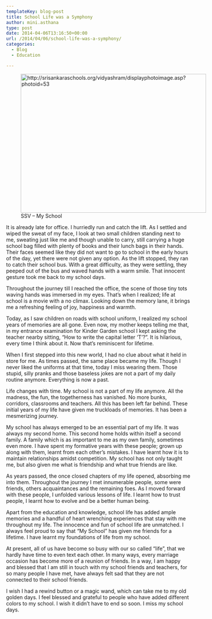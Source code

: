 ```yaml
---
templateKey: blog-post
title: School Life was a Symphony
author: mini.asthana
type: post
date: 2014-04-06T13:16:50+00:00
url: /2014/04/06/school-life-was-a-symphony/
categories:
  - Blog
  - Education

---
```

<figure id="attachment_480" aria-describedby="caption-attachment-480" style="width: 506px" class="wp-caption aligncenter"><img class="size-full wp-image-480" alt="http://srisankaraschools.org/vidyashram/displayphotoimage.asp?photoid=53" src="https://i2.wp.com/ilaasthana.in/wp-content/uploads/2014/04/sankara-school.jpg?resize=506%2C379" width="506" height="379" data-recalc-dims="1" /><figcaption id="caption-attachment-480" class="wp-caption-text">SSV &#8211; My School</figcaption></figure> 

It is already late for office. I hurriedly run and catch the lift. As I settled and wiped the sweat of my face, I look at two small children standing next to me, sweating just like me and though unable to carry, still carrying a huge school bag filled with plenty of books and their lunch bags in their hands. Their faces seemed like they did not want to go to school in the early hours of the day, yet there were not given any option. As the lift stopped, they ran to catch their school bus. With a great difficulty, as they were settling, they peeped out of the bus and waved hands with a warm smile. That innocent gesture took me back to my school days.

Throughout the journey till I reached the office, the scene of those tiny tots waving hands was immersed in my eyes. That’s when I realized; life at school is a movie with a no climax. Looking down the memory lane, it brings me a refreshing feeling of joy, happiness and warmth. 

Today, as I saw children on roads with school uniform, I realized my school years of memories are all gone. Even now, my mother keeps telling me that, in my entrance examination for Kinder Garden school I kept asking the teacher nearby sitting, “How to write the capital letter ‘T’?”. It is hilarious, every time I think about it. Now that’s reminiscent for lifetime.

When I first stepped into this new world, I had no clue about what it held in store for me. As times passed, the same place became my life. Though I never liked the uniforms at that time, today I miss wearing them. Those stupid, silly pranks and those baseless jokes are not a part of my daily routine anymore. Everything is now a past.

Life changes with time. My school is not a part of my life anymore. All the madness, the fun, the togetherness has vanished. No more bunks, corridors, classrooms and teachers. All this has been left far behind. These initial years of my life have given me truckloads of memories. It has been a mesmerizing journey. 

My school has always emerged to be an essential part of my life. It was always my second home. This second home holds within itself a second family. A family which is as important to me as my own family, sometimes even more. I have spent my formative years with these people; grown up along with them, learnt from each other’s mistakes. I have learnt how it is to maintain relationships amidst competition. My school has not only taught me, but also given me what is friendship and what true friends are like. 

As years passed, the once closed chapters of my life opened, absorbing me into them. Throughout the journey I met innumerable people, some were friends, others acquaintances and the remaining foes. As I moved forward with these people, I unfolded various lessons of life. I learnt how to trust people, I learnt how to evolve and be a better human being. 

Apart from the education and knowledge, school life has added ample memories and a handful of heart wrenching experiences that stay with me throughout my life. The innocence and fun of school life are unmatched. I always feel proud to say that “My School” has given me friends for a lifetime. I have learnt my foundations of life from my school.

At present, all of us have become so busy with our so called “life”, that we hardly have time to even text each other. In many ways, every marriage occasion has become more of a reunion of friends. In a way, I am happy and blessed that I am still in touch with my school friends and teachers, for so many people I have met, have always felt sad that they are not connected to their school friends.

I wish I had a rewind button or a magic wand, which can take me to my old golden days. I feel blessed and grateful to people who have added different colors to my school. I wish it didn&#8217;t have to end so soon. I miss my school days.